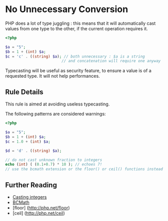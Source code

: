 <!-- Performances -->
# No Unnecessary Conversion

PHP does a lot of type juggling : this means that it will automatically cast values from one type to the other, if the current operation requires it. 

```php
<?php

$a = "5";
$b = 1 + (int) $a;
$c = 'c' . ((string) $a); // both unnecessary : $a is a string 
					     // and concatenation will require one anyway

```

Typecasting will be useful as security feature, to ensure a value is of a requested type. It will not help performances. 


## Rule Details

This rule is aimed at avoiding useless typecasting.

The following patterns are considered warnings:

```php
<?php

$a = "5";
$b = 1 + (int) $a;
$c = 1.0 + (int) $a;

$d = 'd' . ((string) $a); 

// do not cast unknown fraction to integers
echo (int) ( (0.1+0.7) * 10 ); // echoes 7!
// use the bcmath extension or the floor() or ceil() functions instead

```


## Further Reading

* [Casting integers](http://php.net/language.types.integer.php#language.types.integer.casting)
* [BCMath](http://php.net/bcmath)
* [floor] (http://php.net/floor)
* [ceil] (http://php.net/ceil)

